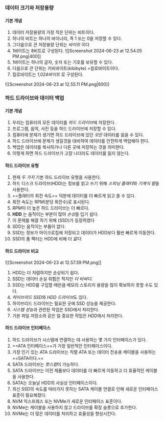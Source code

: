 ### 데이터 크기와 저장용량

#### 기본 개념
1. 데이터 저장용량의 가장 작은 단위는 비트이다.
2. 하나의 비트는 하나의 바이너리, 즉 1 또는 0을 저장할 수 있다.
3. 그다음으로 큰 저장용량 단위는 *바이트* 이다
4. 1바이트는 8비트로 구성된다. ![[Screenshot 2024-06-23 at 12.54.05 PM.png|400]]
5. 1바이트는 하나의 글자, 숫자 또는 기호를 보유할 수 있다.
6. 다음으로 큰 단위는 키비바이트(kibibyte) =킬로바이트이다.
8. 킬로바이트는 *1,024바이트* 로 구성된다.

![[Screenshot 2024-06-23 at 12.55.11 PM.png|600]]

### 하드 드라이브와 데이터 백업

#### 기본 개념
1. 우리는 컴퓨터의 모든 데이터를 *하드 드라이브*에 저장한다.
2. 프로그램, 음악, 사진 등을 하드 드라이브에 저장할 수 있다.
3. 컴퓨터에 문제가 생기면 하드 드라이브에 있던 *모든* 데이터를 잃을 수 있다.
4. 하드 드라이브에 문제가 생길것을 대비하여 데이터를 안전하게 백업해야 한다.
5. 백업은 데이터를 복사하거나 다른 곳에 저장하는 것을 의미한다.
6. 이렇게 하면 하드 드라이브가 고장 나더라도 데이터를 잃지 않는다.

#### 하드 드라이브 유형
1. 현재 *두 가지* 기본 하드 드라이브 유형을 사용한다.
2. 하드 디스크 드라이브(HDD)는 정보를 읽고 쓰기 위해 *스피닝 플래터*와 *기계식 팔*을 사용한다.
3. ==플래터의 회전 속도== 덕분에 데이터를 더 빠르게 읽고 쓸 수 있다.
4. 회전 속도는 RPM(분당 회전수)로 표시된다.
5. *RPM*이 더 높은 하드 드라이브는 더 빠르다.
6. **HDD** 는 움직이는 부분이 많아 *손상*을 입기 쉽다.
7. 이 문제를 해결 하기 위해 (SSD)가 등장하였다
8. SDD는 움직이는 부품이 없다.
9. SSD는 정보가 마이크로칩에 저장되고 데이터가 HDD보다 훨씬 빠르게 이동한다.
10. SSD의 폼 팩터는 HDD에 비해 더 *얇다.*

#### 하드 드라이브 비교
![[Screenshot 2024-06-23 at 12.57.39 PM.png]]
1. HDD는 더 저렴하지만 손상되기 쉽다.
2. SSD는 데이터 손실 위험은 적지만 *더 비싸다.*
3. SSD는 HDD를 구입할 때만큼 메모리 스토리지 용량을 많이 확보하지 못할 수도 있다.
4. *하이브리드 SSD*와 *HDD 드라이브*도 있다.
5. 하이브리드 드라이브는 필요한 곳에 SSD 성능을 제공한다.
6. *시스템 성능*과 관련된 작업은 SSD에서 처리한다.
7. 기본 파일 저장소와 같은 덜 중요한 작업은 *HDD*에서 처리한다.

#### 하드 드라이브 인터페이스
1. 하드 드라이브가 시스템에 연결하는 데 사용하는 몇 가지 인터페이스가 있다.
2. ==ATA 인터페이스==가 가장 일반적인 인터페이스이다.
3. 가장 인기 있는 ATA 드라이브는 직렬 ATA 또는 데이터 전송용 케이블을 사용하는 ==SATA이다.==
4. SATA 드라이브는 *핫스왑*이 가능하다.
5. SATA 드라이브는 이전 제품보다 데이터를 더 빠르게 이동하고 더 효율적인 케이블을 사용한다.
6. SATA는 오늘날 HDD의 사실상 인터페이스이다.
7. 최신 SSD의 속도를 따라가지 못하는 SATA 케이블 연결로 인해 새로운 인터페이스 표준이 필요해졌다.
8. NVM 익스프레스 또는 NVMe가 새로운 인터페이스 표준이다.
9. NVMe는 케이블을 사용하지 않고 드라이브를 확장 슬롯으로 추가한다.
10. NVMe는 더 많은 데이터를 처리하고 효율성을 향상시킨다.

